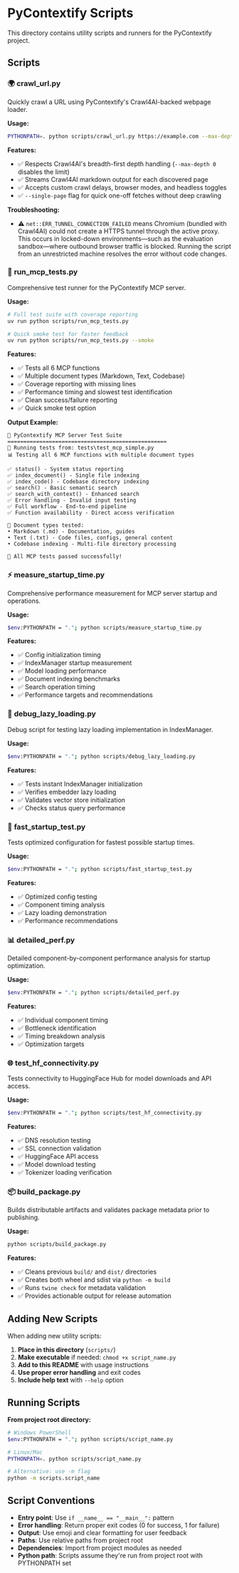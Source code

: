 # PyContextify Scripts

This directory contains utility scripts and runners for the PyContextify project.

## Scripts

### 🌍 **crawl_url.py**
Quickly crawl a URL using PyContextify's Crawl4AI-backed webpage loader.

**Usage:**
```bash
PYTHONPATH=. python scripts/crawl_url.py https://example.com --max-depth 2
```

**Features:**
- ✅ Respects Crawl4AI's breadth-first depth handling (`--max-depth 0` disables the limit)
- ✅ Streams Crawl4AI markdown output for each discovered page
- ✅ Accepts custom crawl delays, browser modes, and headless toggles
- ✅ `--single-page` flag for quick one-off fetches without deep crawling

**Troubleshooting:**
- ⚠️ `net::ERR_TUNNEL_CONNECTION_FAILED` means Chromium (bundled with Crawl4AI)
  could not create a HTTPS tunnel through the active proxy. This occurs in
  locked-down environments—such as the evaluation sandbox—where outbound
  browser traffic is blocked. Running the script from an unrestricted machine
  resolves the error without code changes.

### 🧪 **run_mcp_tests.py**
Comprehensive test runner for the PyContextify MCP server.

**Usage:**
```bash
# Full test suite with coverage reporting
uv run python scripts/run_mcp_tests.py

# Quick smoke test for faster feedback
uv run python scripts/run_mcp_tests.py --smoke
```

**Features:**
- ✅ Tests all 6 MCP functions
- ✅ Multiple document types (Markdown, Text, Codebase)
- ✅ Coverage reporting with missing lines
- ✅ Performance timing and slowest test identification
- ✅ Clean success/failure reporting
- ✅ Quick smoke test option

**Output Example:**
```
🚀 PyContextify MCP Server Test Suite
==================================================
📁 Running tests from: tests\test_mcp_simple.py
📊 Testing all 6 MCP functions with multiple document types

✅ status() - System status reporting
✅ index_document() - Single file indexing  
✅ index_code() - Codebase directory indexing
✅ search() - Basic semantic search
✅ search_with_context() - Enhanced search
✅ Error handling - Invalid input testing
✅ Full workflow - End-to-end pipeline
✅ Function availability - Direct access verification

📄 Document types tested:
• Markdown (.md) - Documentation, guides
• Text (.txt) - Code files, configs, general content
• Codebase indexing - Multi-file directory processing

🎉 All MCP tests passed successfully!
```

### ⚡ **measure_startup_time.py**
Comprehensive performance measurement for MCP server startup and operations.

**Usage:**
```bash
$env:PYTHONPATH = "."; python scripts/measure_startup_time.py
```

**Features:**
- ✅ Config initialization timing
- ✅ IndexManager startup measurement
- ✅ Model loading performance
- ✅ Document indexing benchmarks
- ✅ Search operation timing
- ✅ Performance targets and recommendations

### 🐛 **debug_lazy_loading.py**
Debug script for testing lazy loading implementation in IndexManager.

**Usage:**
```bash
$env:PYTHONPATH = "."; python scripts/debug_lazy_loading.py
```

**Features:**
- ✅ Tests instant IndexManager initialization
- ✅ Verifies embedder lazy loading
- ✅ Validates vector store initialization
- ✅ Checks status query performance

### 🚀 **fast_startup_test.py**
Tests optimized configuration for fastest possible startup times.

**Usage:**
```bash
$env:PYTHONPATH = "."; python scripts/fast_startup_test.py
```

**Features:**
- ✅ Optimized config testing
- ✅ Component timing analysis
- ✅ Lazy loading demonstration
- ✅ Performance recommendations

### 📊 **detailed_perf.py**
Detailed component-by-component performance analysis for startup optimization.

**Usage:**
```bash
$env:PYTHONPATH = "."; python scripts/detailed_perf.py
```

**Features:**
- ✅ Individual component timing
- ✅ Bottleneck identification
- ✅ Timing breakdown analysis
- ✅ Optimization targets

### 🌐 **test_hf_connectivity.py**
Tests connectivity to HuggingFace Hub for model downloads and API access.

**Usage:**
```bash
$env:PYTHONPATH = "."; python scripts/test_hf_connectivity.py
```

**Features:**
- ✅ DNS resolution testing
- ✅ SSL connection validation
- ✅ HuggingFace API access
- ✅ Model download testing
- ✅ Tokenizer loading verification

### 📦 **build_package.py**
Builds distributable artifacts and validates package metadata prior to publishing.

**Usage:**
```bash
python scripts/build_package.py
```

**Features:**
- ✅ Cleans previous `build/` and `dist/` directories
- ✅ Creates both wheel and sdist via `python -m build`
- ✅ Runs `twine check` for metadata validation
- ✅ Provides actionable output for release automation

## Adding New Scripts

When adding new utility scripts:

1. **Place in this directory** (`scripts/`)
2. **Make executable** if needed: `chmod +x script_name.py`
3. **Add to this README** with usage instructions
4. **Use proper error handling** and exit codes
5. **Include help text** with `--help` option

## Running Scripts

**From project root directory:**
```bash
# Windows PowerShell
$env:PYTHONPATH = "."; python scripts/script_name.py

# Linux/Mac
PYTHONPATH=. python scripts/script_name.py

# Alternative: use -m flag
python -m scripts.script_name
```

## Script Conventions

- **Entry point**: Use `if __name__ == "__main__":` pattern
- **Error handling**: Return proper exit codes (0 for success, 1 for failure)
- **Output**: Use emoji and clear formatting for user feedback
- **Paths**: Use relative paths from project root
- **Dependencies**: Import from project modules as needed
- **Python path**: Scripts assume they're run from project root with PYTHONPATH set
